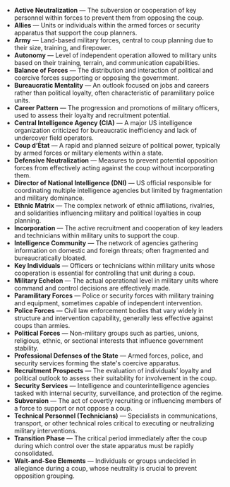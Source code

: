 - **Active Neutralization** — The subversion or cooperation of key personnel within forces to prevent them from opposing the coup.  
- **Allies** — Units or individuals within the armed forces or security apparatus that support the coup planners.  
- **Army** — Land-based military forces, central to coup planning due to their size, training, and firepower.  
- **Autonomy** — Level of independent operation allowed to military units based on their training, terrain, and communication capabilities.  
- **Balance of Forces** — The distribution and interaction of political and coercive forces supporting or opposing the government.  
- **Bureaucratic Mentality** — An outlook focused on jobs and careers rather than political loyalty, often characteristic of paramilitary police units.  
- **Career Pattern** — The progression and promotions of military officers, used to assess their loyalty and recruitment potential.  
- **Central Intelligence Agency (CIA)** — A major US intelligence organization criticized for bureaucratic inefficiency and lack of undercover field operators.  
- **Coup d’État** — A rapid and planned seizure of political power, typically by armed forces or military elements within a state.  
- **Defensive Neutralization** — Measures to prevent potential opposition forces from effectively acting against the coup without incorporating them.  
- **Director of National Intelligence (DNI)** — US official responsible for coordinating multiple intelligence agencies but limited by fragmentation and military dominance.  
- **Ethnic Matrix** — The complex network of ethnic affiliations, rivalries, and solidarities influencing military and political loyalties in coup planning.  
- **Incorporation** — The active recruitment and cooperation of key leaders and technicians within military units to support the coup.  
- **Intelligence Community** — The network of agencies gathering information on domestic and foreign threats; often fragmented and bureaucratically bloated.  
- **Key Individuals** — Officers or technicians within military units whose cooperation is essential for controlling that unit during a coup.  
- **Military Echelon** — The actual operational level in military units where command and control decisions are effectively made.  
- **Paramilitary Forces** — Police or security forces with military training and equipment, sometimes capable of independent intervention.  
- **Police Forces** — Civil law enforcement bodies that vary widely in structure and intervention capability, generally less effective against coups than armies.  
- **Political Forces** — Non-military groups such as parties, unions, religious, ethnic, or sectional interests that influence government stability.  
- **Professional Defenses of the State** — Armed forces, police, and security services forming the state's coercive apparatus.  
- **Recruitment Prospects** — The evaluation of individuals’ loyalty and political outlook to assess their suitability for involvement in the coup.  
- **Security Services** — Intelligence and counterintelligence agencies tasked with internal security, surveillance, and protection of the regime.  
- **Subversion** — The act of covertly recruiting or influencing members of a force to support or not oppose a coup.  
- **Technical Personnel (Technicians)** — Specialists in communications, transport, or other technical roles critical to executing or neutralizing military interventions.  
- **Transition Phase** — The critical period immediately after the coup during which control over the state apparatus must be rapidly consolidated.  
- **Wait-and-See Elements** — Individuals or groups undecided in allegiance during a coup, whose neutrality is crucial to prevent opposition grouping.
